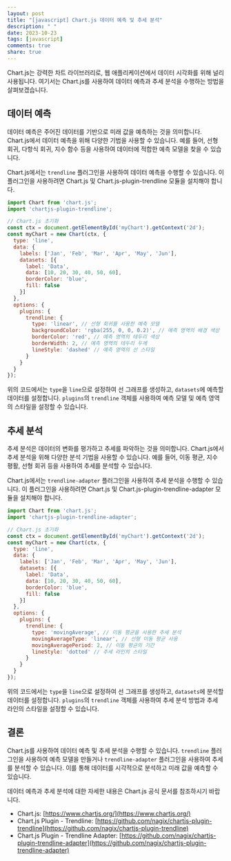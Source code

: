 ```yaml
---
layout: post
title: "[javascript] Chart.js 데이터 예측 및 추세 분석"
description: " "
date: 2023-10-23
tags: [javascript]
comments: true
share: true
---
```


Chart.js는 강력한 차트 라이브러리로, 웹 애플리케이션에서 데이터 시각화를 위해 널리 사용됩니다. 여기서는 Chart.js를 사용하여 데이터 예측과 추세 분석을 수행하는 방법을 살펴보겠습니다.

## 데이터 예측

데이터 예측은 주어진 데이터를 기반으로 미래 값을 예측하는 것을 의미합니다. Chart.js에서 데이터 예측을 위해 다양한 기법을 사용할 수 있습니다. 예를 들어, 선형 회귀, 다항식 회귀, 지수 함수 등을 사용하여 데이터에 적합한 예측 모델을 찾을 수 있습니다.

Chart.js에서는 `trendline` 플러그인을 사용하여 데이터 예측을 수행할 수 있습니다. 이 플러그인을 사용하려면 Chart.js 및 Chart.js-plugin-trendline 모듈을 설치해야 합니다.

```javascript
import Chart from 'chart.js';
import 'chartjs-plugin-trendline';

// Chart.js 초기화
const ctx = document.getElementById('myChart').getContext('2d');
const myChart = new Chart(ctx, {
  type: 'line',
  data: {
    labels: ['Jan', 'Feb', 'Mar', 'Apr', 'May', 'Jun'],
    datasets: [{
      label: 'Data',
      data: [10, 20, 30, 40, 50, 60],
      borderColor: 'blue',
      fill: false
    }]
  },
  options: {
    plugins: {
      trendline: {
        type: 'linear', // 선형 회귀를 사용한 예측 모델
        backgroundColor: 'rgba(255, 0, 0, 0.2)', // 예측 영역의 배경 색상
        borderColor: 'red', // 예측 영역의 테두리 색상
        borderWidth: 2, // 예측 영역의 테두리 두께
        lineStyle: 'dashed' // 예측 영역의 선 스타일
      }
    }
  }
});
```

위의 코드에서는 `type`을 `line`으로 설정하여 선 그래프를 생성하고, `datasets`에 예측할 데이터를 설정합니다. `plugins`의 `trendline` 객체를 사용하여 예측 모델 및 예측 영역의 스타일을 설정할 수 있습니다.

## 추세 분석

추세 분석은 데이터의 변화를 평가하고 추세를 파악하는 것을 의미합니다. Chart.js에서 추세 분석을 위해 다양한 분석 기법을 사용할 수 있습니다. 예를 들어, 이동 평균, 지수 평활, 선형 회귀 등을 사용하여 추세를 분석할 수 있습니다.

Chart.js에서는 `trendline-adapter` 플러그인을 사용하여 추세 분석을 수행할 수 있습니다. 이 플러그인을 사용하려면 Chart.js 및 Chart.js-plugin-trendline-adapter 모듈을 설치해야 합니다.

```javascript
import Chart from 'chart.js';
import 'chartjs-plugin-trendline-adapter';

// Chart.js 초기화
const ctx = document.getElementById('myChart').getContext('2d');
const myChart = new Chart(ctx, {
  type: 'line',
  data: {
    labels: ['Jan', 'Feb', 'Mar', 'Apr', 'May', 'Jun'],
    datasets: [{
      label: 'Data',
      data: [10, 20, 30, 40, 50, 60],
      borderColor: 'blue',
      fill: false
    }]
  },
  options: {
    plugins: {
      trendline: {
        type: 'movingAverage', // 이동 평균을 사용한 추세 분석
        movingAverageType: 'linear', // 선형 이동 평균 사용
        movingAveragePeriod: 2, // 이동 평균의 기간
        lineStyle: 'dotted' // 추세 라인의 스타일
      }
    }
  }
});
```

위의 코드에서는 `type`을 `line`으로 설정하여 선 그래프를 생성하고, `datasets`에 분석할 데이터를 설정합니다. `plugins`의 `trendline` 객체를 사용하여 추세 분석 방법과 추세 라인의 스타일을 설정할 수 있습니다.

## 결론

Chart.js를 사용하여 데이터 예측 및 추세 분석을 수행할 수 있습니다. `trendline` 플러그인을 사용하여 예측 모델을 만들거나 `trendline-adapter` 플러그인을 사용하여 추세를 분석할 수 있습니다. 이를 통해 데이터를 시각적으로 분석하고 미래 값을 예측할 수 있습니다.

데이터 예측과 추세 분석에 대한 자세한 내용은 Chart.js 공식 문서를 참조하시기 바랍니다.

- Chart.js: [https://www.chartjs.org/](https://www.chartjs.org/)
- Chart.js Plugin - Trendline: [https://github.com/nagix/chartjs-plugin-trendline](https://github.com/nagix/chartjs-plugin-trendline)
- Chart.js Plugin - Trendline Adapter: [https://github.com/nagix/chartjs-plugin-trendline-adapter](https://github.com/nagix/chartjs-plugin-trendline-adapter)
